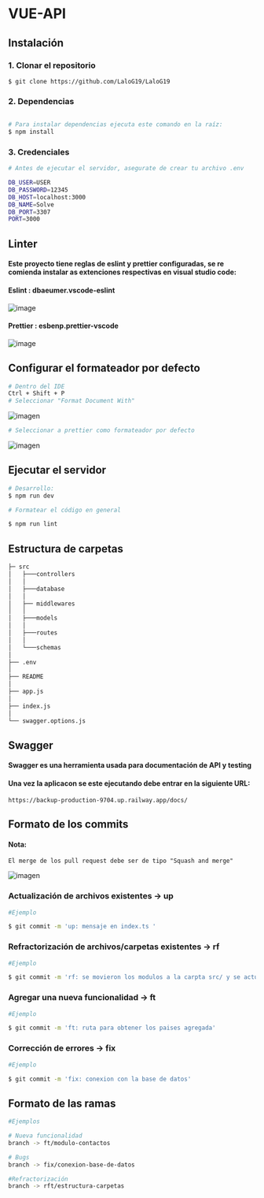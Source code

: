 # VUE-API

## Instalación

### 1. Clonar el repositorio

    $ git clone https://github.com/LaloG19/LaloG19

### 2. Dependencias

```bash

# Para instalar dependencias ejecuta este comando en la raíz:
$ npm install

```

### 3. Credenciales

```bash
# Antes de ejecutar el servidor, asegurate de crear tu archivo .env

DB_USER=USER
DB_PASSWORD=12345
DB_HOST=localhost:3000
DB_NAME=Solve
DB_PORT=3307
PORT=3000

```

## Linter

#### Este proyecto tiene reglas de eslint y prettier configuradas, se re comienda instalar as extenciones respectivas en visual studio code:

#### Eslint : dbaeumer.vscode-eslint

![image](https://user-images.githubusercontent.com/85807291/223141938-3e1dc625-0ca6-4074-b227-9dcfb6aadf47.png)

#### Prettier : esbenp.prettier-vscode

![image](https://user-images.githubusercontent.com/85807291/223141790-e59a323f-834b-461f-bccf-c767ce136354.png)

## Configurar el formateador por defecto

```bash
# Dentro del IDE
Ctrl + Shift + P
# Seleccionar "Format Document With"
```

![imagen](https://github.com/devmfcancun/erp-js/assets/85807291/b784499d-94d7-47e9-a09f-c6324ae84ede)

```bash
# Seleccionar a prettier como formateador por defecto
```

![imagen](https://github.com/devmfcancun/erp-js/assets/85807291/a95c457b-c237-460e-abfa-4167ef9c0a91)

## Ejecutar el servidor

```bash
# Desarrollo:
$ npm run dev

# Formatear el código en general

$ npm run lint
```

## Estructura de carpetas

```bash
├─ src
│   ├───controllers
│   │
│   ├───database
│   │
│   ├── middlewares
│   │
│   ├───models
│   │
│   ├───routes
│   │
│   └───schemas
│
├── .env
│
├── README
│
├── app.js
│
├── index.js
│
└── swagger.options.js
```

## Swagger

#### Swagger es una herramienta usada para documentación de API y testing

#### Una vez la aplicacon se este ejecutando debe entrar en la siguiente URL:

    https://backup-production-9704.up.railway.app/docs/

## Formato de los commits

#### Nota:

    El merge de los pull request debe ser de tipo "Squash and merge"

![imagen](https://github.com/devmfcancun/erp-js/assets/85807291/e494d8e5-2c70-4ee0-aaf2-286d8ecd0103)

### Actualización de archivos existentes -> up

```bash
#Ejemplo

$ git commit -m 'up: mensaje en index.ts '

```

### Refractorización de archivos/carpetas existentes -> rf

```bash
#Ejemplo

$ git commit -m 'rf: se movieron los modulos a la carpta src/ y se actualizaron los imports '

```

### Agregar una nueva funcionalidad -> ft

```bash
#Ejemplo

$ git commit -m 'ft: ruta para obtener los paises agregada'

```

### Corrección de errores -> fix

```bash
#Ejemplo

$ git commit -m 'fix: conexion con la base de datos'

```

## Formato de las ramas

```bash
#Ejemplos

# Nueva funcionalidad
branch -> ft/modulo-contactos

# Bugs
branch -> fix/conexion-base-de-datos

#Refractorización
branch -> rft/estructura-carpetas

```
